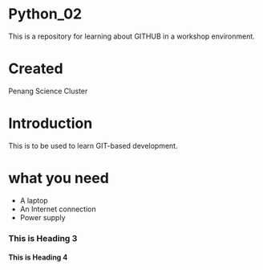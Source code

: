 # Python_02
This is a repository for learning about GITHUB in a workshop environment.

# Created
Penang Science Cluster

# Introduction

This is to be used to learn GIT-based development.

# what you need

- A laptop
- An Internet connection
- Power supply

### This is Heading 3

#### This is Heading 4
